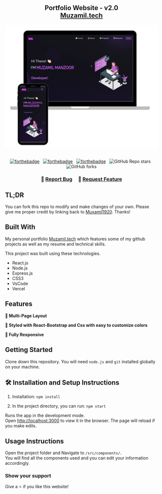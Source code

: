 <h2 align="center">
  Portfolio Website - v2.0<br/>
  <a href="https://muzamil.vercel.app/" target="_blank">Muzamil.tech</a>
</h2>
<div align="center">
  <img alt="Demo" src="./Images/readme-img1.png" />
</div>

<br/>

<center>

[![forthebadge](https://forthebadge.com/images/badges/built-with-love.svg)](https://forthebadge.com) &nbsp;
[![forthebadge](https://forthebadge.com/images/badges/made-with-javascript.svg)](https://forthebadge.com) &nbsp;
[![forthebadge](https://forthebadge.com/images/badges/open-source.svg)](https://forthebadge.com) &nbsp;
![GitHub Repo stars](https://img.shields.io/github/stars/muxamil1920/Portfolio.?color=red&logo=github&style=for-the-badge) &nbsp;
![GitHub forks](https://img.shields.io/github/forks/muxamil1920/Portfolio.?color=red&logo=github&style=for-the-badge)

</center>

<h3 align="center">
    🔹
    <a href="https://github.com/Muxamil1920/Portfolio./issues">Report Bug</a> &nbsp; &nbsp;
    🔹
    <a href="https://github.com/Muxamil1920/Portfolio./issues">Request Feature</a>
</h3>

## TL;DR

You can fork this repo to modify and make changes of your own. Please give me proper credit by linking back to [Muxamil1920](https://github.com/Muxamil1920/Portfolio.). Thanks!

## Built With

My personal portfolio <a href="https://muzamil.vercel.app/" target="_blank">Muzamil.tech</a> which features some of my github projects as well as my resume and technical skills.<br/>

This project was built using these technologies.

- React.js
- Node.js
- Express.js
- CSS3
- VsCode
- Vercel

## Features

**📖 Multi-Page Layout**

**🎨 Styled with React-Bootstrap and Css with easy to customize colors**

**📱 Fully Responsive**

## Getting Started

Clone down this repository. You will need `node.js` and `git` installed globally on your machine.

## 🛠 Installation and Setup Instructions

1. Installation: `npm install`

2. In the project directory, you can run: `npm start`

Runs the app in the development mode.\
Open [http://localhost:3000](http://localhost:3000) to view it in the browser.
The page will reload if you make edits.

## Usage Instructions

Open the project folder and Navigate to `/src/components/`. <br/>
You will find all the components used and you can edit your information accordingly.

### Show your support

Give a ⭐ if you like this website!

